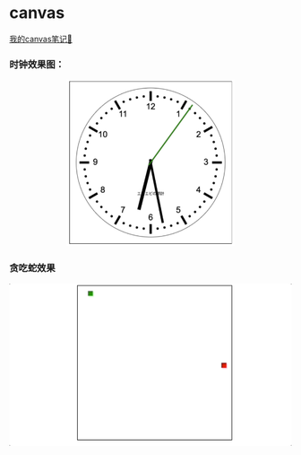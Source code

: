 # canvas
[我的canvas笔记📒](https://www.yuque.com/syukinmei/ivwiai/bb3lq6) 

### 时钟效果图：
<p align='center'>
<img src="./img/clock_effect_picture .png" width = "300" />
</p>


### 贪吃蛇效果
<p align='center'>
<img src="./img/贪吃蛇.gif" />
</p>